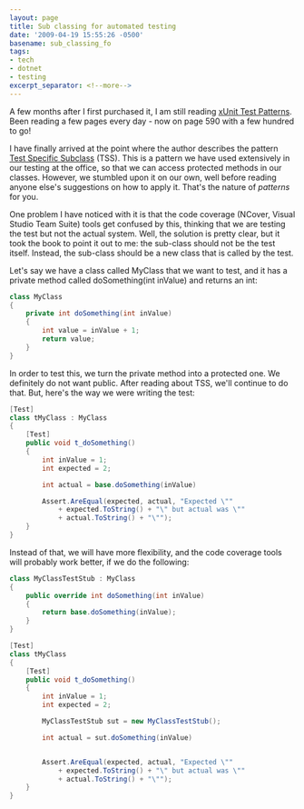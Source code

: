 ```yaml
---
layout: page
title: Sub classing for automated testing
date: '2009-04-19 15:55:26 -0500'
basename: sub_classing_fo
tags:
- tech
- dotnet
- testing
excerpt_separator: <!--more-->
---
```


A few months after I first purchased it, I am still reading [xUnit Test Patterns](http://xunitpatterns.com/). Been reading a few
pages every day - now on page 590 with a few hundred to go!

I have finally arrived at the point where the author describes the pattern [Test Specific
Subclass](http://xunitpatterns.com/Test-Specific%2520Subclass.html) (TSS). This is a pattern we have used extensively in our testing at
the office, so that we can access protected methods in our classes. However, we
stumbled upon it on our own, well before reading anyone else's suggestions on
how to apply it. That's the nature of _patterns_ for you.

<!--more-->

One problem I have noticed with it is that the code coverage (NCover, Visual
Studio Team Suite) tools get confused by this, thinking that we are testing the
test but not the actual system. Well, the solution is pretty clear, but it took
the book to point it out to me: the sub-class should not be the test itself.
Instead, the sub-class should be a new class that is called by the test.

Let's say we have a class called MyClass that we want to test, and it has a
private method called doSomething(int inValue) and returns an int:

```csharp
class MyClass
{
    private int doSomething(int inValue)
    {
        int value = inValue + 1;
        return value;
    }
}
```

In order to test this, we turn the private method into a protected one. We
definitely do not want public. After reading about TSS, we'll continue to do
that. But, here's the way we were writing the test:

```csharp
[Test]
class tMyClass : MyClass
{
    [Test]
    public void t_doSomething()
    {
        int inValue = 1;
        int expected = 2;

        int actual = base.doSomething(inValue)

        Assert.AreEqual(expected, actual, "Expected \""
            + expected.ToString() + "\" but actual was \""
            + actual.ToString() + "\"");
    }
}
```

Instead of that, we will have more flexibility, and the code coverage tools will
probably work better, if we do the following:

```csharp
class MyClassTestStub : MyClass
{
    public override int doSomething(int inValue)
    {
        return base.doSomething(inValue);
    }
}

[Test]
class tMyClass
{
    [Test]
    public void t_doSomething()
    {
        int inValue = 1;
        int expected = 2;

        MyClassTestStub sut = new MyClassTestStub();

        int actual = sut.doSomething(inValue)


        Assert.AreEqual(expected, actual, "Expected \""
            + expected.ToString() + "\" but actual was \""
            + actual.ToString() + "\"");
    }
}
```
